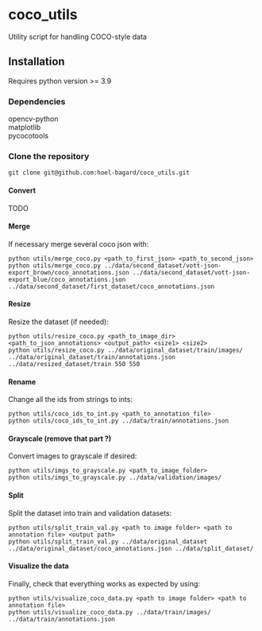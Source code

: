 # coco_utils
Utility script for handling COCO-style data

## Installation
Requires python version >= 3.9

### Dependencies
opencv-python\
matplotlib\
pycocotools


### Clone the repository
```
git clone git@github.com:hoel-bagard/coco_utils.git
```

#### Convert
TODO

#### Merge
If necessary merge several coco json with:
```
python utils/merge_coco.py <path_to_first_json> <path_to_second_json>
python utils/merge_coco.py ../data/second_dataset/vott-json-export_brown/coco_annotations.json ../data/second_dataset/vott-json-export_blue/coco_annotations.json ../data/second_dataset/first_dataset/coco_annotations.json
```

#### Resize
Resize the dataset (if needed):
```
python utils/resize_coco.py <path_to_image_dir> <path_to_json_annotations> <output_path> <size1> <size2>
python utils/resize_coco.py ../data/original_dataset/train/images/ ../data/original_dataset/train/annotations.json ../data/resized_dataset/train 550 550
```

#### Rename
Change all the ids from strings to ints:
```
python utils/coco_ids_to_int.py <path_to_annotation_file>
python utils/coco_ids_to_int.py ../data/train/annotations.json
```

#### Grayscale (remove that part ?)
Convert images to grayscale if desired:
```
python utils/imgs_to_grayscale.py <path_to_image_folder>
python utils/imgs_to_grayscale.py ../data/validation/images/
```

#### Split
Split the dataset into train and validation datasets:
```
python utils/split_train_val.py <path to image folder> <path to annotation file> <output path>
python utils/split_train_val.py ../data/original_dataset ../data/original_dataset/coco_annotations.json ../data/split_dataset/
```

#### Visualize the data
Finally, check that everything works as expected by using:
```
python utils/visualize_coco_data.py <path to image folder> <path to annotation file>
python utils/visualize_coco_data.py ../data/train/images/ ../data/train/annotations.json
```
